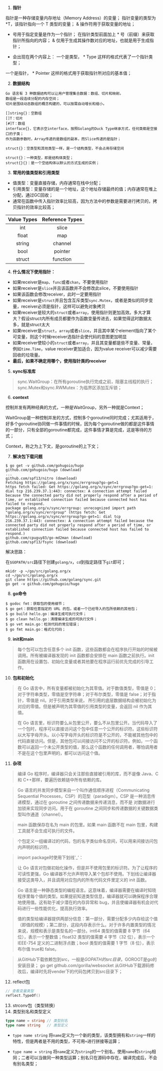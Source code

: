1. **指针**

  指针是一种存储变量内存地址（Memory Address）的变量；
  指针变量的类型为 *T，该指针指向一个 T 类型的变量；
  & 操作符用于获取变量的地址；

  * 号用于指定变量是作为一个指针；
    在指针类型前面加上 * 号（前缀）来获取指针所指向的内容；
    & 仅用于生成其操作数对应的地址，也就是用于生成指针；
  
  * 会出现在两个内容上：
    	一个是类型， * Type 这样的格式代表了一个指针类型；
  
  一个是指针， * Pointer 这样的格式用于获取指针所对应的基本值；

  2. **数据结构**

```shell
Go 语言有 3 种数据结构可以让用户管理集合数据：数组、切片和映射。
数组是一段连续分配的内存空间；
切片是围绕动态数组的概念构建的，可以按需自动增长和缩小。

[]string{}：空数组
[]T：切片
[#]T：数组
interface{}，它表示空interface，按照Golang的Duck Type继承方式，任何类都是空接口的子类；
作为函数参数时，Array传递的是数组的副本，而Slice传递的是指针；

struct{}：空类型和其他类型一样，是一个结构类型，不会占用存储空间

struct{}：一种类型，即是结构体类型；
struct{}{}：是一个空结构体以默认的方式生成的实例；
```

3. **常用的值类型和引用类型**

- 值类型：变量直接存储，内存通常在栈中分配；
- 引用类型：变量存储的是一个地址，这个地址存储最终的值；内存通常在堆上分配，通过GC回收；
- 通常在函数中传入指针效率比较高，因为方法中的参数是需要进行拷贝的，拷贝指针的效率比较高；

| Value Types | Reference Types |
| :---------: | :-------------: |
|     int     |      slice      |
|    float    |       map       |
|   string    |     channel     |
|    bool     |     pointer     |
|   struct    |    function     |

4. **什么情况下使用指针：**

- 如果receiver是`map`、`func`或者`chan`，不要使用指针
- 如果receiver是`slice`并且该函数并不会修改此slice，不要使用指针
- 如果该函数会修改receiver，此时一定要用指针
- 如果receiver是`struct`并且包含互斥类型`sync.Mutex`，或者是类似的同步变量，receiver必须是指针，这样可以避免对象拷贝
- 如果receiver是较大的`struct`或者`array`，使用指针则更加高效。多大才算大？假设struct内所有成员都要作为函数变量传进去，如果觉得这时数据太多，就是struct太大
- 如果receiver是`struct`，`array`或者`slice`，并且其中某个element指向了某个可变量，则这个时候receiver选指针会使代码的意图更加明显
- 如果receiver使较小的`struct`或者`array`，并且其变量都是些不变量、常量，例如`time.Time`，value receiver更加适合，因为value receiver可以减少需要回收的垃圾量。
- **最后，如果不确定用哪个，使用指针类的receiver**

5. **sync标准库**

> 	sync.WaitGroup：在所有goroutine执行完成之前，阻塞主线程的执行；
> 	sync.Mutex和sync.RWMutex：为临界区添加互斥锁；

6. **context**

控制并发有两种经典的方式，一种是WaitGroup，另外一种就是Context；

WaitGroup是一种控制并发的方式，控制多个goroutine同时完成；尤其适用于，好多个goroutine协同做一件事情的时候，因为每个goroutine做的都是这件事情的一部分，只有全部的goroutine都完成，这件事情才算是完成，这是等待的方式；

Context，称之为上下文，是goroutine的上下文；

7. **解决包下载问题**

```shell
$ go get -v github.com/gohugoio/hugo
github.com/gohugoio/hugo (download)
...
github.com/spf13/nitro (download)
Fetching https://golang.org/x/sync/errgroup?go-get=1
https fetch failed: Get https://golang.org/x/sync/errgroup?go-get=1: dial tcp 216.239.37.1:443: connectex: A connection attempt failed because the connected party did not properly respond after a period of time, or established connection failed because connected host has failed to respond.
package golang.org/x/sync/errgroup: unrecognized import path "golang.org/x/sync/errgroup" (https fetch: Get https://golang.org/x/sync/errgroup?go-get=1: dial tcp 216.239.37.1:443: connectex: A connection attempt failed because the connected party did not properly respond after a period of time, or established connection failed because connected host has failed to respond.)
github.com/cpuguy83/go-md2man (download)
github.com/spf13/fsync (download)
```

解决思路：

在`$GOPATH/src`路径下创建`golang/x`，`cd`到指定路径下`git`即可；

```shell
mkidr -p ~/go/src/golang.org/x
cd ~/go/src/golang.org/x
git clone https://github.com/golang/sync.git
go get -v github.com/gohugoio/hugo
```

8. **go命令**

```shell
$ godoc fmt：获取包的使用细节；
$ go get：获取任意指定的 URL 的包，或者一个已经导入的包所依赖的其他包；
$ go build hello.go：编译生成可执行文件；
$ go clean hello.go：清理编译生成的可执行文件；
$ go vet main.go：检测代码的常见错误；
$ go fmt main.go：格式化代码；
```

9. **init和main**

> 每个包可以包含任意多个 init 函数，这些函数都会在程序执行开始的时候被调用。所有被编译器发现的 init 函数都会安排在 main 函数之前执行。init 函数用在设置包、初始化变量或者其他要在程序运行前优先完成的引导工作。

10. **包和初始化**

> 在 Go 语言中，所有变量都被初始化为其零值。对于数值类型，零值是 0；对于字符串类型，零值是空字符串；对于布尔类型，零值是 false；对于指针，零值是 nil。对于引用类型来说，
> 所引用的底层数据结构会被初始化为对应的零值。但是被声明为其零值的引用类型的变量，会返回 nil 作为其值。
>
> 在 Go 语言里，标识符要么从包里公开，要么不从包里公开。当代码导入了一个包时，程序可以直接访问这个包中任意一个公开的标识符。这些标识符以大写字母开头。以小写字母开头的标识符是不公开的，不能被其他包中的代码直接访问。但是，其他包可以间接访问不公开的标识符。例如，一个函数可以返回一个未公开类型的值，那么这个函数的任何调用者，哪怕调用者不是在这个包里声明的，都可以访问这个值。

11. **杂项**

> 编译 Go 程序时，编译器只会关注那些直接被引用的库，而不是像 Java、C 和 C++那样，要遍历依赖链中所有依赖的库。

>  Go 语言的并发同步模型来自一个叫作通信顺序进程（Communicating Sequential Processes，CSP）的范型（paradigm）。CSP 是一种消息传递模型，通过在 goroutine 之间传递数据来传递消息，而不是
> 对数据进行加锁来实现同步访问。用于在 goroutine 之间同步和传递数据的关键数据类型叫作通道（channel）。

>  main 函数保存在名为 main 的包里。如果 main 函数不在 main 包里，构建工具就不会生成可执行的文件。

> 个包定义一组编译过的代码，包的名字类似命名空间，可以用来间接访问包内声明的标识符。

> import package时使用下划线'_'：
>
> 让 Go 语言对包做初始化操作，但是并不使用包里的标识符。为了让程序的可读性更强，Go 编译器不允许声明导入某个包却不使用。下划线让编译器接受这类导入，并且调用对应包内的所有代码文件里定义的 init 函数。

> Go 语言是一种静态类型的编程语言。这意味着，编译器需要在编译时知晓程序里每个值的类型。如果提前知道类型信息，编译器就可以确保程序合理地使用值。这有助于减少潜在的内存异常和 bug，并且使编译器有机会对代码进行一些性能优化，提高执行效率。
>
> 值的类型给编译器提供两部分信息：第一部分，需要分配多少内存给这个值（即值的规模）；第二部分，这段内存表示什么。对于许多内置类型的情况来说，规模和表示是类型名的一部分。int64 类型的值需要 8 字节（64 位），表示一个整数值；float32 类型的值需要 4 字节（32 位），表示一个 IEEE-754 定义的二进制浮点数；bool 类型的值需要 1 字节（8 位），表示布尔值 true和 false。

> 	从GitHub下载依赖包到src，一般是$GOPATH的src目录，$GOROOT是go的安装目录；
> 		go get github.com/gorilla/websocket
> 	从GitHub下载源码修改后，编译时先将vender下的代码包拷贝到src目录下；

12. reflect包

```go
// 查看变量类型
reflect.TypeOf()
```

13. strconv包（类型转换）
14. 类型别名和类型定义

```go
type name = string // 类型别名
type name string   // 类型定义
```

- `type name string` 将`name`定义为一个新的类型，该类型拥有和`string`一样的特性，但是两者是不用的类型，不可用`+`进行拼接等运算；

- `type name = string` 将`name`定义为`string`的一个别名，使用`name`和`string`相同；二者可以当做同一种类型运算；别名只在源码中存在，编译完成后，不会有别名类型；